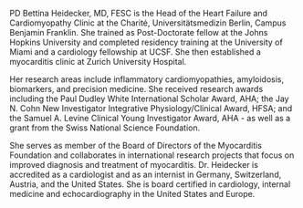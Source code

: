 PD Bettina Heidecker, MD, FESC is the Head of the Heart Failure and Cardiomyopathy Clinic at the Charité,
Universitätsmedizin Berlin, Campus Benjamin Franklin.
She trained as Post-Doctorate fellow at the Johns Hopkins University and completed residency training at the
University of Miami and a cardiology fellowship at UCSF.
She then established a myocarditis clinic at Zurich University Hospital.

Her research areas include inflammatory cardiomyopathies, amyloidosis, biomarkers, and precision medicine.
She received research awards including the Paul Dudley White International Scholar Award, AHA;
the Jay N. Cohn New Investigator Integrative Physiology/Clinical Award, HFSA;
and the Samuel A. Levine Clinical Young Investigator Award, AHA - as well as a grant from the Swiss National
Science Foundation.

She serves as member of the Board of Directors of the Myocarditis Foundation and
collaborates in international research projects that focus on improved diagnosis and treatment of myocarditis.
Dr. Heidecker is accredited as a cardiologist and as an internist in Germany, Switzerland, Austria,
and the United States.
She is board certified in cardiology, internal medicine and echocardiography in the United States and Europe.
